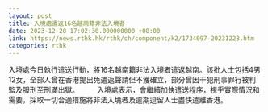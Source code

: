 ```yaml
---
layout: post
title: 入境處遣返16名越南籍非法入境者
date: 2023-12-28 17:02:30.000000000 +08:00
link: https://news.rthk.hk/rthk/ch/component/k2/1734097-20231228.htm
categories: rthk
---
```


入境處今日執行遣送行動，將16名越南籍非法入境者遣返越南。該批人士包括4男12女，全部人曾在香港提出免遣返聲請但不獲確立，部分曾因干犯刑事罪行被判監及服刑至刑滿出獄。
　　 
入境處表示，會繼續加快遣送程序，視乎實際情況和需要，採取一切合適措施將非法入境者及逾期逗留人士盡快遣離香港。
